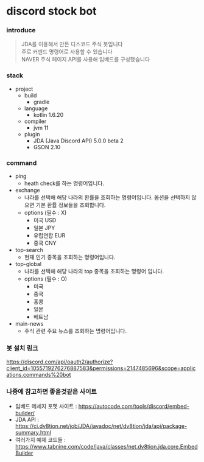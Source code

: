 # discord stock bot

### introduce
> JDA를 이용해서 만든 디스코드 주식 봇입니다<br>
> 주로 커멘드 명령어로 사용할 수 있습니다<br>
> NAVER 주식 페이지 API를 사용해 임베드를 구성했습니다

### stack
- project
  - build
    - gradle 
  - language
    - kotlin 1.6.20
  - compiler
    - jvm 11
  - plugin
    - JDA (Java Discord API) 5.0.0 beta 2
    - GSON 2.10

### command
- ping
  - heath check를 하는 명령어입니다.
- exchange
  - 나라를 선택해 해당 나라의 환률을 조회하는 명령어입니다. 옵션을 선택하지 않으면 기본 환률 정보들을 조회합니다.
  - options (필수 : X)
    - 미국 USD
    - 일본 JPY
    - 유럽연합 EUR
    - 중국 CNY
- top-search
  - 현재 인기 종목을 조회하는 명령어입니다.
- top-global
  - 나라를 선택해 해당 나라의 top 종목을 조회하는 명령어 입니다.
  - options (필수 : O)
    - 미국
    - 중국
    - 홍콩
    - 일본
    - 베트남
- main-news
  - 주식 관련 주요 뉴스를 조회하는 명령어입니다.

### 봇 설치 링크
https://discord.com/api/oauth2/authorize?client_id=1055719276276887583&permissions=2147485696&scope=applications.commands%20bot

### 나중에 참고하면 좋을것같은 사이트
- 임베드 메세지 포멧 사이트 : https://autocode.com/tools/discord/embed-builder/
- JDA API : https://ci.dv8tion.net/job/JDA/javadoc/net/dv8tion/jda/api/package-summary.html
- 여러가지 예제 코드들 : https://www.tabnine.com/code/java/classes/net.dv8tion.jda.core.EmbedBuilder
